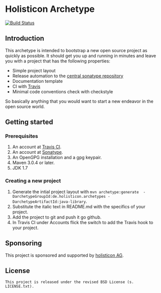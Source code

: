 # Holisticon Archetype
[![Build Status](https://secure.travis-ci.org/holisticon/java-library-archetype.png)](https://travis-ci.org/holisticon/java-library-archetype)
## Introduction
This archetype is intended to bootstrap a new open source project as quickly as possible.
It should get you up and running in minutes and leave you with a project that has the following properties:

*  Simple project layout
*  Release automation to the [central sonatype repository](https://oss.sonatype.org/)
*  Documentation template
*  CI with [Travis](https://travis-ci.org/)
*  Minimal code conventions check with checkstyle

So basically anything that you would want to start a new endeavor in the open source world.

## Getting started
### Prerequisites
1. An account at [Travis CI](https://travis-ci.org/).
2. An account at [Sonatype](https://issues.sonatype.org).
3. An OpenGPG installation and a gpg keypair.
4. Maven 3.0.4 or later.
5. JDK 1.7
### Creating a new project
1. Generate the intial project layout with `mvn archetype:generate  -DarchetypeGroupId:de.holisticon.archetypes -DarchetypeArtifactId:java-library`.
2. Substitute the italic text in README.md with the specifics of your project.
3. Add the project to git and push it go github.
4. In Travis CI under Accounts flick the switch to add the Travis hook to your project.

## Sponsoring
This project is sponsored and supported by [holisticon AG](http://holisticon.de).

## License
    This project is released under the revised BSD License (s. LICENSE.txt).











